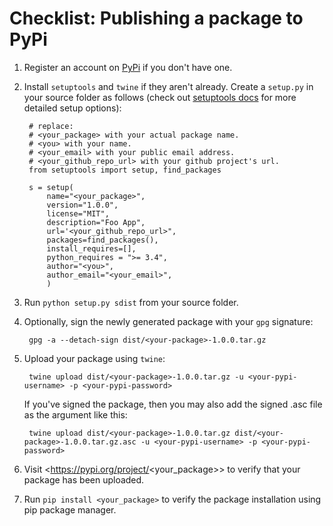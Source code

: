 # Checklist: Publishing a package to PyPi

1. Register an account on [PyPi](https://pypi.org/) if you don't have one.
2. Install `setuptools` and `twine` if they aren't already. Create a `setup.py` in your source folder as follows (check out [setuptools docs](https://setuptools.readthedocs.io) for more detailed setup options):

		# replace:
		# <your_package> with your actual package name.
		# <you> with your name.
		# <your_email> with your public email address.
		# <your_github_repo_url> with your github project's url.
		from setuptools import setup, find_packages
		
		s = setup(
			name="<your_package>",
			version="1.0.0",
			license="MIT",
			description="Foo App",
			url='<your_github_repo_url>",
			packages=find_packages(),
			install_requires=[],
			python_requires = ">= 3.4",
			author="<you>",
			author_email="<your_email>",
			)

3. Run `python setup.py sdist` from your source folder.
4. Optionally, sign the newly generated package with your `gpg` signature:

		gpg -a --detach-sign dist/<your-package>-1.0.0.tar.gz
	
5. Upload your package using `twine`:

		twine upload dist/<your-package>-1.0.0.tar.gz -u <your-pypi-username> -p <your-pypi-password>
	
	If you've signed the package, then you may also add the signed .asc file as the argument like this:
	
		twine upload dist/<your-package>-1.0.0.tar.gz dist/<your-package>-1.0.0.tar.gz.asc -u <your-pypi-username> -p <your-pypi-password>

6. Visit <https://pypi.org/project/<your_package>> to verify that your package has been uploaded.

7. Run `pip install <your_package>` to verify the package installation using pip package manager.